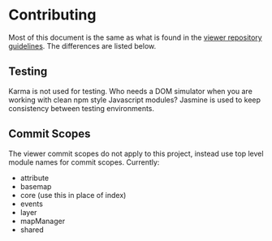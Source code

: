 # Contributing

Most of this document is the same as what is found in the
[viewer repository guidelines](https://github.com/fgpv-vpgf/fgpv-vpgf/blob/master/CONTRIBUTING.md).
The differences are listed below.

## Testing

Karma is not used for testing.  Who needs a DOM simulator when you are working
with clean npm style Javascript modules?  Jasmine is used to keep consistency
between testing environments.

## Commit Scopes

The viewer commit scopes do not apply to this project, instead use top level module
names for commit scopes.  Currently:

- attribute
- basemap
- core (use this in place of index)
- events
- layer
- mapManager
- shared
